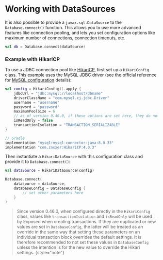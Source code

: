 <show-structure for="chapter,procedure" depth="2"/>

# Working with DataSources

It is also possible to provide a `javax.sql.DataSource` to the `Database.connect()` function. This allows you to use more advanced features like
connection pooling, and lets you set configuration options like maximum number of connections, connection timeouts, etc.

```kotlin
val db = Database.connect(dataSource)
```

### Example with HikariCP

To use a JDBC connection pool like [HikariCP](https://github.com/brettwooldridge/HikariCP), first set up a `HikariConfig` class.
This example uses the MySQL JDBC driver (see the official reference for [MySQL configuration](https://github.com/brettwooldridge/HikariCP/wiki/MySQL-Configuration) details):
```kotlin
val config = HikariConfig().apply {
    jdbcUrl = "jdbc:mysql://localhost/dbname"
    driverClassName = "com.mysql.cj.jdbc.Driver"
    username = "username"
    password = "password"
    maximumPoolSize = 6
    // as of version 0.46.0, if these options are set here, they do not need to be duplicated in DatabaseConfig
    isReadOnly = false
    transactionIsolation = "TRANSACTION_SERIALIZABLE"
}

// Gradle
implementation "mysql:mysql-connector-java:8.0.33"
implementation "com.zaxxer:HikariCP:4.0.3"
```
Then instantiate a `HikariDataSource` with this configuration class and provide it to `Database.connect()`:
```kotlin
val dataSource = HikariDataSource(config)

Database.connect(
    datasource = dataSource,
    databaseConfig = DatabaseConfig {
        // set other parameters here
    }
)
```

>Since version 0.46.0, when configured directly in the `HikariConfig` class,
>values like `transactionIsolation` and `isReadOnly` will be used by Exposed when creating transactions. 
>If they are duplicated or new values are set in `DatabaseConfig`,
>the latter will be treated as an override in the same way
>that setting these parameters on an individual transaction block overrides the default settings.
>It is therefore recommended to not set these values in `DatabaseConfig`
>unless the intention is for the new value to override the Hikari settings.
{style="note"}

